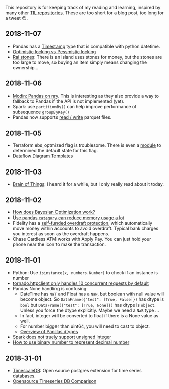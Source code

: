 This repository is for keeping track of my reading and learning, inspired by many other [TIL repositories](https://github.com/search?utf8=%E2%9C%93&q=til&ref=simplesearch). These are too short for a blog post, too long for a tweet 😉.

## 2018-11-07

  * Pandas has a [Timestamp](https://pandas.pydata.org/pandas-docs/version/0.23.4/generated/pandas.Timestamp.html) type that is compatible with python datetime.
  * [Optimistic locking vs Pessmistic locking](http://www.orafaq.com/papers/locking.pdf)
  * [Rai stones](https://en.wikipedia.org/wiki/Rai_stones): There is an island uses stones for money, but the stones are too large to move, so buying an item simply means changing the ownership...

## 2018-11-06

  * [Modin: Pandas on ray](https://rise.cs.berkeley.edu/blog/modin-pandas-on-ray-october-2018/). This is interesting as they also provide a way to fallback to Pandas if the API is not implemented (yet).
  * Spark: use `partitionBy()` can help improve performance of subsequence `groupByKey()`
  * Pandas now supports [read / write](https://pandas.pydata.org/pandas-docs/stable/generated/pandas.read_parquet.html) parquet files.

## 2018-11-05

  * Terraform ebs_optmized flag is troublesome. There is even a [module](https://github.com/terraform-aws-modules/terraform-aws-ebs-optimized) to determined the default state for this flag.
  * [Dataflow Diagram Templates](https://creately.com/blog/examples/data-flow-diagram-templates/)

## 2018-11-03

  * [Brain of Things](https://dzone.com/articles/the-brain-of-things-and-home-automation): I heard it for a while, but I only really read about it today.

## 2018-11-02

  * [How does Bayesian Optimization work?](https://www.quora.com/How-does-Bayesian-optimization-work)
  * [Use pandas `category` can reduce memory usage a lot](https://www.dataquest.io/blog/pandas-big-data/)
  * Fidelity has a [self-funded overdraft protection](https://www.fidelity.com/cash-management/faqs-cash-management-account), which automatically move money within accounts to avoid overdraft. Typical bank charges you interest as soon as the overdraft happens.
  * Chase Cardless ATM works with Apply Pay. You can just hold your phone near the icon to make the transaction.

## 2018-11-01

  * Python: Use `isinstance(x, numbers.Number)` to check if an instance is number
  * [tornado.httpclient only handles 10 concurrent requests by default](https://stackoverflow.com/questions/33411493/max-clients-limit-reached-request-queued-tornado)
  * Pandas None handling is confusing:
    * DateTime has `NaT` and Float has a `NaN`, but boolean with null value will become object. So `DataFrame({"test": [True, False]})` has dtype is `bool` but `DataFrame({"test": [True, None]})` has dtype is `object`. Unless you force the dtype explicitly. Maybe we need a `NaB` type ...
    * In fact, integer will be converted to float if there is a None value as well.
    * For number bigger than uint64, you will need to cast to object.
    * [Overview of Pandas dtypes](http://pbpython.com/pandas_dtypes.html)
  * [Spark does not truely support unsigned integer](https://issues.apache.org/jira/browse/SPARK-7697)
  * [How to use binary number to represent decimal number](https://blog.angularindepth.com/the-simple-math-behind-decimal-binary-conversion-algorithms-d30c967c9724)

## 2018-31-01

  * [TimescaleDB](https://github.com/timescale/timescaledb): Open source postgres extension for time series databases.
  * [Opensource Timeseries DB Comparison](https://docs.google.com/spreadsheets/d/1sMQe9oOKhMhIVw9WmuCEWdPtAoccJ4a-IuZv4fXDHxM/edit#gid=0)
